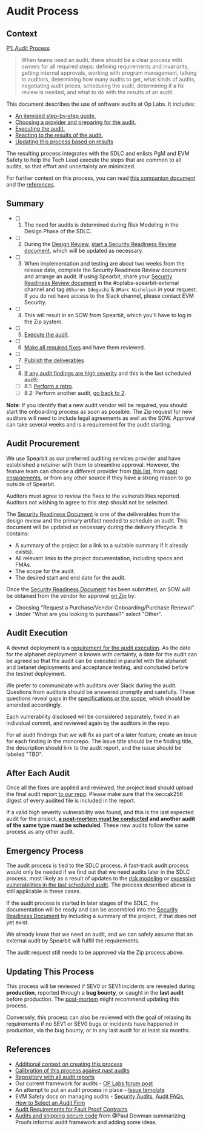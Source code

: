 # Audit Process

## Context

[P1: Audit Process](https://www.notion.so/P1-Audit-Process-153f153ee16280cc8aacc75b955986b3?pvs=21)

> When teams need an audit, there should be a clear process with owners for all required steps: defining requirements and invariants, getting internal approvals, working with program management, talking to auditors, determining how many audits to get, what kinds of audits, negotiating audit prices, scheduling the audit, determining if a fix review is needed, and what to do with the results of an audit.
>

This document describes the use of software audits at Op Labs. It includes:

- [An itemized step-by-step guide.](#summary)
- [Choosing a provider and preparing for the audit.](#audit-Procurement)
- [Executing the audit.](#audit-execution)
- [Reacting to the results of the audit.](#after-each-audit)
- [Updating this process based on results](#updating-this-process)

The resulting process integrates with the SDLC and enlists PgM and EVM Safety to help the Tech Lead execute the steps that are common to all audits, so that effort and uncertainty are minimized.

For further context on this process, you can read [this companion document](https://www.notion.so/About-the-Audit-Process-1b9f153ee162805e8adcd2d50237c622?pvs=21) and the [references](#references).

## Summary

- [ ]  1. The need for audits is determined during Risk Modeling in the Design Phase of the SDLC.
- [ ]  2. During the [Design Review](./sdlc.md#step-1-design-review-if-applicable), [start a Security Readiness Review document](https://www.notion.so/oplabs/190f153ee16280f397f2ee0329aef864), which will be updated as necessary.
- [ ]  3. When implementation and testing are about two weeks from the release date, complete the Security Readiness Review document and arrange an audit. If using Spearbit, share your [Security Readiness Review document](./security-readiness-template.md) in the #oplabs-spearbit-external channel and tag `@Sharon Ideguchi` & `@Marc Nicholson` in your request. If you do not have access to the Slack channel, please contact EVM Security.
- [ ]  4. This will result in an SOW from Spearbit, which you'll have to log in the Zip system.
- [ ]  5. [Execute the audit](#audit-execution).
- [ ]  6. [Make all required fixes](#audit-execution) and have them reviewed.
- [ ]  7. [Publish the deliverables](#after-each-audit)
- [ ]  8. [If any audit findings are high severity](#after-each-audit) and this is the last scheduled audit:
    - [ ]  8.1: [Perform a retro](./audit-post-mortem.md).
    - [ ]  8.2: Perform another audit, [go back to 2](#audit-procurement).

**Note**: If you identify that a new audit vendor will be required, you should start the onboarding process as soon as possible. The Zip request for new auditors will need to include legal agreements as well as the SOW. Approval can take several weeks and is a requirement for the audit starting.

## Audit Procurement

We use Spearbit as our preferred auditing services provider and have established a retainer with them to streamline approval. However, the feature team can choose a different provider from [this list](https://www.notion.so/How-to-Select-an-Audit-Firm-b0dee471e23f4712bb8ddc1fb51938f9?pvs=21), from [past engagements](https://www.notion.so/Security-Audits-e56b4226b9db4f2ca48db42d7d439a98?pvs=21), or from any other source if they have a strong reason to go outside of Spearbit.

Auditors must agree to review the fixes to the vulnerabilities reported. Auditors not wishing to agree to this step should not be selected.

The [Security Readiness Document](./security-readiness-template.md) is one of the deliverables from the design review and the primary artifact needed to schedule an audit.  This document will be updated as necessary during the delivery lifecycle. It contains:
 - A summary of the project (or a link to a suitable summary if it already exists).
 - All relevant links to the project documentation, including specs and FMAs.
 - The scope for the audit.
 - The desired start and end date for the audit.

Once the [Security Readiness Document](https://www.notion.so/oplabs/Security-Readiness-Document-1a8f153ee1628045b467c262fae21975) has been submitted, an SOW will be obtained from the vendor for approval [on Zip](https://oplabs.ziphq.com/create-workflow-request) by:
 - Choosing "Request a Purchase/Vendor Onboarding/Purchase Renewal".
 - Under "What are you looking to purchase?" select "Other".

## Audit Execution

A devnet deployment is a [requirement for the audit execution](./sdlc.md#step-2b-security-audit-procurement-if-needed). As the date for the alphanet deployment is known with certainty, a date for the audit can be agreed so that the audit can be executed in parallel with the alphanet and betanet deployments and acceptance testing, and concluded before the testnet deployment.

We prefer to communicate with auditors over Slack during the audit. Questions from auditors should be answered promptly and carefully. These questions reveal gaps in the [specifications or the scope](./security-readiness-template.md), which should be amended accordingly.

Each vulnerability disclosed will be considered separately, fixed in an individual commit, and reviewed again by the auditors in the repo.

For all audit findings that we will fix as part of a later feature, create an issue for each finding in the monorepo. The issue title should be the finding title, the description should link to the audit report, and the issue should be labeled "TBD".

## After Each Audit

Once all the fixes are applied and reviewed, the project lead should upload the final audit report [to our repo](https://github.com/ethereum-optimism/optimism/tree/develop/docs/security-reviews). Please make sure that the keccak256 digest of every audited file is included in the report.

If a valid high severity vulnerability was found, and this is the last expected audit for the project, **[a post-mortem must be conducted](./audit-post-mortem.md) and another audit of the same type must be scheduled**. These new audits follow the same process as any other audit.

## Emergency Process

The audit process is tied to the SDLC process. A fast-track audit process would only be needed if we find out that we need audits later in the SDLC process, most likely as a result of updates to the [risk modeling](./risk-modelling.md) or [excessive vulnerabilities in the last scheduled audit](#after-each-audit). The process described above is still applicable in these cases.

If the audit process is started in later stages of the SDLC, the documentation will be ready and can be assembled into the [Security Readiness Document](https://www.notion.so/oplabs/Security-Readiness-Document-1a8f153ee1628045b467c262fae21975) by including a summary of the project, if that does not yet exist.

We already know that we need an audit, and we can safely assume that an external audit by Spearbit will fulfill the requirements.

The audit request still needs to be approved via the Zip process above.

## Updating This Process

This process will be reviewed if SEV0 or SEV1 incidents are revealed during **production**, reported through a **bug bounty**, or caught in the **last audit** before production. The [post-mortem](./audit-post-mortem.md) might recommend updating this process.

Conversely, this process can also be reviewed with the goal of relaxing its requirements if no SEV1 or SEV0 bugs or incidents have happened in production, via the bug bounty, or in any last audit for at least six months.

## References

- [Additional context on creating this process](https://www.notion.so/About-the-Audit-Process-1b9f153ee162805e8adcd2d50237c622?pvs=21)
- [Calibration of this process against past audits](https://www.notion.so/Calibration-1bbf153ee16280d0a17adebee7f797e3?pvs=21)
- [Repository with all audit reports](https://github.com/ethereum-optimism/optimism/tree/develop/docs/security-reviews)
- Our current framework for audits - [OP Labs forum post](https://gov.optimism.io/t/op-labs-audit-framework-when-to-get-external-security-review-and-how-to-prepare-for-it/6864)
- An attempt to put an audit process in place - [Issue template](https://github.com/ethereum-optimism/wip-private-pm/blob/main/.github/ISSUE_TEMPLATE/audit.md)
- EVM Safety docs on managing audits - [Security Audits](https://www.notion.so/Security-Audits-e56b4226b9db4f2ca48db42d7d439a98?pvs=21), [Audit FAQs](https://www.notion.so/Audit-FAQs-61950fe7ca7c4b2e86b86142d8138d3b?pvs=21), [How to Select an Audit Firm](https://www.notion.so/How-to-Select-an-Audit-Firm-b0dee471e23f4712bb8ddc1fb51938f9?pvs=21)
- [Audit Requirements for Fault Proof Contracts](https://www.notion.so/Audit-Requirements-for-Fault-Proof-Contracts-11cf153ee162803f84fed5d811206333?pvs=21)
- [Audits and shipping secure code](https://www.notion.so/Audits-and-shipping-secure-code-198f153ee162802e8fcae67e7cd15981?pvs=21) from @Paul Dowman summarizing Proofs informal audit framework and adding some ideas.


